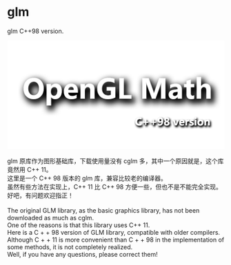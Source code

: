 # glm
glm C++98 version.

![logo](glm.png)

glm 原库作为图形基础库，下载使用量没有 cglm 多，其中一个原因就是，这个库竟然用 C++ 11。<br>
这里是一个 C++ 98 版本的 glm 库，兼容比较老的编译器。<br>
虽然有些方法在实现上，C++ 11 比 C++ 98 方便一些，但也不是不能完全实现。<br>
好吧，有问题欢迎指正！<br>
<br>
The original GLM library, as the basic graphics library, has not been downloaded as much as cglm.<br>
One of the reasons is that this library uses C++ 11.<br>
Here is a C + + 98 version of GLM library, compatible with older compilers.<br>
Although C + + 11 is more convenient than C + + 98 in the implementation of some methods, it is not completely realized.<br>
Well, if you have any questions, please correct them!<br>
